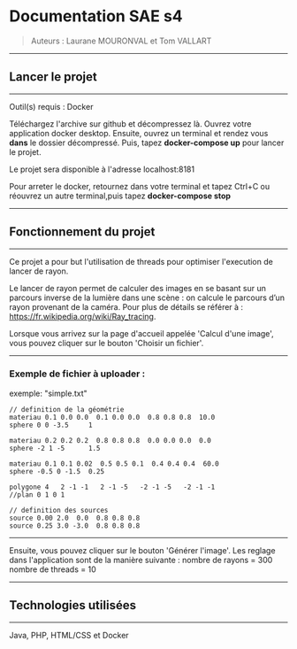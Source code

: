 # Documentation SAE s4
> Auteurs : Laurane MOURONVAL et Tom VALLART 

------------------
## Lancer le projet 
------------------
Outil(s) requis : Docker

Téléchargez l'archive sur github et décompressez là. Ouvrez votre application docker desktop.
Ensuite, ouvrez un terminal et rendez vous **dans** le dossier décompressé.
Puis, tapez **docker-compose up** pour lancer le projet.

Le projet sera disponible à l'adresse localhost:8181

Pour arreter le docker, retournez dans votre terminal et tapez Ctrl+C ou réouvrez un autre terminal,puis tapez **docker-compose stop**

------------------
## Fonctionnement du projet
------------------

Ce projet a pour but l'utilisation de threads pour optimiser l'execution de lancer de rayon. 

Le lancer de rayon permet de calculer des images en se basant sur un parcours inverse de la lumière dans une scène : on calcule le parcours d’un rayon provenant de la caméra. Pour plus de détails se référer à : https://fr.wikipedia.org/wiki/Ray_tracing.


Lorsque vous arrivez sur la page d'accueil appelée 'Calcul d'une image', vous pouvez cliquer sur le bouton 'Choisir un fichier'.


------------------
### Exemple de fichier à uploader :
 exemple: "simple.txt"

    // definition de la géométrie
    materiau 0.1 0.0 0.0  0.1 0.0 0.0  0.8 0.8 0.8  10.0
    sphere 0 0 -3.5     1
    
    materiau 0.2 0.2 0.2  0.8 0.8 0.8  0.0 0.0 0.0  0.0
    sphere -2 1 -5      1.5
    
    materiau 0.1 0.1 0.02  0.5 0.5 0.1  0.4 0.4 0.4  60.0
    sphere -0.5 0 -1.5  0.25
    
    polygone 4   2 -1 -1   2 -1 -5   -2 -1 -5   -2 -1 -1
    //plan 0 1 0 1
    
    // definition des sources
    source 0.00 2.0  0.0  0.8 0.8 0.8  
    source 0.25 3.0 -3.0  0.8 0.8 0.8 


------------------
Ensuite, vous pouvez cliquer sur le bouton 'Générer l'image'.
Les reglage dans l'application sont de la manière suivante : 
    nombre de rayons = 300
    nombre de threads = 10

------------------
## Technologies utilisées 
------------------
Java, PHP, HTML/CSS et Docker 
